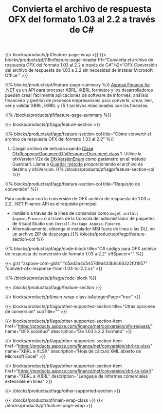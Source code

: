 ﻿---
title: Convierta el archivo de respuesta OFX del formato 1.03 al 2.2 a través de C#
description: Código de ejemplo para el archivo de solicitud OFX de 1.03 a 2.2 C# conversión. Utilice el código de ejemplo API para la conversión de solicitudes por lotes OFX dentro de las aplicaciones basadas en .NET. 
url: /es/net/conversion/ofx-response/
family: finance
platformtag: net
feature: conversion
informat: OFX Response 1.03
outformat: OFX Response 2.2
otherformats: OFX Response
---
{{< blocks/products/pf/feature-page-wrap >}}
{{< blocks/products/pf/i18n/feature-page-header h1="Convierta el archivo de respuesta OFX del formato 1.03 al 2.2 a través de C#" h2="OFX Conversión del archivo de respuesta de 1.03 a 2.2 sin necesidad de instalar Microsoft Office." >}}

{{% blocks/products/pf/feature-page-summary %}}
[Aspose.Finance for .NET](https://products.aspose.com/finance/net/) es un API para procesar XBRL, iXBRL formatos y los desarrolladores pueden crear fácilmente aplicaciones de software de informes, análisis financiero y gestión de procesos empresariales para convertir, crear, leer, ver y validar XBRL, iXBRL y {5 } archivos relacionados con las finanzas. 

{{% /blocks/products/pf/feature-page-summary %}}

{{< blocks/products/pf/agp/feature-section >}}

{{% blocks/products/pf/agp/feature-section-col title="Cómo convertir el archivo de respuesta OFX del formato 1.03 al 2.2" %}}
1. Cargar archivo de entrada usando [Clase OfxResponseDocumentOfxResponseDocument class](https://apireference.aspose.com/finance/net/aspose.finance.ofx/ofxresponsedocument).1. Utilice la ofxVersion V2x de [OfxVersionEnum](https://apireference.aspose.com/finance/net/aspose.finance.ofx/ofxversionenum) como parámetro en el método Guardar.1. Llama a [Guardar método](https://apireference.aspose.com/finance/net/aspose.finance.ofx/ofxresponsedocument/methods/save) proporcionando el archivo de destino y ofxVersion.
{{% /blocks/products/pf/agp/feature-section-col %}}

{{% blocks/products/pf/agp/feature-section-col title="Requisito de conversión" %}}

Para continuar con la conversión de OFX archivo de respuesta de 1.03 a 2.2, .NET Finance API es el requisito principal.
- Instálelo a través de la línea de comandos como ```nuget install Aspose.Finance``` o a través de la Consola del administrador de paquetes de Visual Studio con ```Install-Package Aspose.Finance```.
- Alternativamente, obtenga el instalador MSI fuera de línea o las DLL en un archivo ZIP de [descargas](https://downloads.aspose.com/finance/net).{{% /blocks/products/pf/agp/feature-section-col %}}

{{% blocks/products/pf/agp/code-block title="C# código para OFX archivo de respuesta de conversión de formato 1.03 a 2.2" offSpacer="" %}}

{{< gist "aspose-com-gists" "d5ad3a4d5457d9a433b6c66322f01957" "convert-ofx-response-from-1.03-to-2.2.cs" >}}

{{% /blocks/products/pf/agp/code-block %}}

{{< /blocks/products/pf/agp/feature-section >}}

{{< blocks/products/pf/main-wrap-class isAutogenPage="true" >}}

{{< blocks/products/pf/agp/other-supported-section title="Otras opciones de conversión" subTitle="" >}}

{{< blocks/products/pf/agp/other-supported-section-item href="https://products.aspose.com/finance/net/conversion/ofx-request/" name="OFX solicitud" description="De 1.03 a 2.2 Formato" >}}

{{< blocks/products/pf/agp/other-supported-section-item href="https://products.aspose.com/finance/net/conversion/xbrl-to-xlsx/" name="XBRL a XLSX" description="Hoja de cálculo XML abierto de Microsoft Excel" >}}

{{< blocks/products/pf/agp/other-supported-section-item href="https://products.aspose.com/finance/net/conversion/xbrl-to-ixbrl/" name="XBRL a iXBRL" description="Lenguaje de informes comerciales extensible en línea" >}}

{{< /blocks/products/pf/agp/other-supported-section >}}

{{< /blocks/products/pf/main-wrap-class >}}
{{< /blocks/products/pf/feature-page-wrap >}}